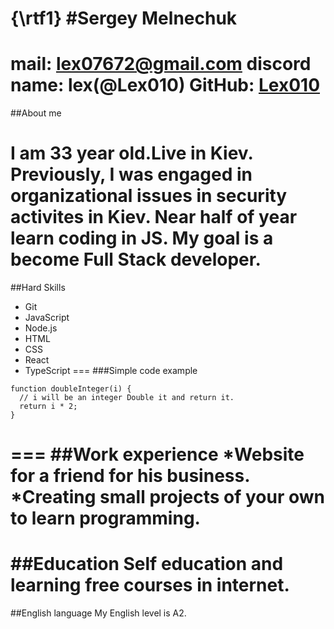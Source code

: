 {\rtf1}
#Sergey Melnechuk
===
mail: lex07672@gmail.com
discord name: lex(@Lex010)
GitHub: [Lex010](https://github.com/Lex010)
===
##About me

I am 33 year old.Live in Kiev. Previously, I was engaged in organizational issues in security activites in Kiev. Near half of year learn coding in JS. My goal is a become Full Stack developer.
===
##Hard Skills
* Git
* JavaScript
* Node.js
* HTML
* CSS
* React
* TypeScript
===
###Simple code example
```
function doubleInteger(i) {
  // i will be an integer Double it and return it.
  return i * 2;
}
```
===
##Work experience
*Website for a friend for his business. 
*Creating small projects of your own to learn programming.
===
##Education
Self education and learning free courses in internet.
===
##English language 
My English level is A2.
